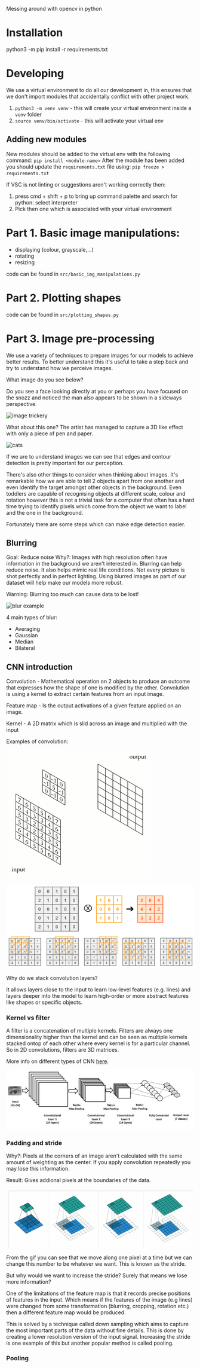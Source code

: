 Messing around with opencv in python


# Installation

python3 -m pip install -r requirements.txt

# Developing

We use a virtual environment to do all our development in, this ensures that we don't import modules that accidentally
conflict with other project work. 

1. `python3 -m venv venv` - this will create your virtual environment inside a `venv` folder
2. `source venv/bin/activate` - this will activate your virtual env

## Adding new modules

New modules should be added to the virtual env with the following command: `pip install <module-name>`
After the module has been added you should update the `requirements.txt` file using: `pip freeze > requirements.txt`


If VSC is not linting or suggestions aren't working correctly then: 

1. press cmd + shift + p to bring up command palette and search for python: select interpreter
2. Pick then one which is associated with your virtual environment


# Part 1. Basic image manipulations:

- displaying (colour, grayscale,...)
- rotating
- resizing

code can be found in `src/basic_img_manipulations.py`

# Part 2. Plotting shapes

code can be found in `src/plotting_shapes.py`


# Part 3. Image pre-processing

We use a variety of techniques to prepare images for our models to achieve better results. To better understand this it's useful to take a step back and try to understand how we perceive images. 

What image do you see below? 

Do you see a face looking directly at you or perhaps you have focused on the snozz and noticed the man also appears to be shown in a sideways perspective. 

![image trickery](https://miro.medium.com/max/800/1*ml9HFgcLeIqyGTb8HBJQYA.png)

What about this one? The artist has managed to capture a 3D like effect with only a piece of pen and paper. 

![cats](https://do.lolwot.com/wp-content/uploads/2015/05/20-mind-bending-optical-illusions-that-will-make-you-look-twice-9.jpg)

If we are to understand images we can see that edges and contour detection is pretty important for our perception. 

There's also other things to consider when thinking about images. It's remarkable how we are able to tell 2 objects apart from one another and even identify the target amongst other objects in the background. Even toddlers are capable of recognising objects at different scale, colour and rotation however this is not a trivial task for a computer that often has a hard time trying to identify pixels which come from the object we want to label and the one in the background. 

Fortunately there are some steps which can make edge detection easier. 

## Blurring

Goal: Reduce noise
Why?: Images with high resolution often have information in the background we aren't interested in. Blurring can help reduce noise. It also helps mimic real life conditions. Not every picture is shot perfectly and in perfect lighting. Using blurred images as part of our dataset will help make our models more robust.

Warning: Blurring too much can cause data to be lost!

![blur example](https://miro.medium.com/max/1400/1*Py75v-74yoCNA8PgLU6wEw.png)

4 main types of blur: 

- Averaging
- Gaussian
- Median
- Bilateral


## CNN introduction

Convolution - Mathematical operation on 2 objects to produce an outcome that expresses how the shape of one is modified by the other. Convolution is using a kernel to extract certain features from an input image. 

Feature map - Is the output activations of a given feature applied on an image. 

Kernel - A 2D matrix which is slid across an image and multiplied with the input

Examples of convolution:

![cnn](assets/convolution_in_action.gif)

![convolution](assets/convolution.png)

Why do we stack convolution layers?

It allows layers close to the input to learn low-level features (e.g. lines) and layers deeper into the model to learn high-order or more abstract features like shapes or specific objects. 

### Kernel vs filter

A filter is a concatenation of multiple kernels. Filters are always one dimensionality higher than the kernel and can be seen as multiple kernels stacked ontop of each other where every kernel is for a particular channel.
So in 2D convolutions, filters are 3D matrices. 

More info on different types of CNN [here](https://towardsdatascience.com/types-of-convolution-kernels-simplified-f040cb307c37).

![cnn diagram](assets/cnn_diagram.png)

### Padding and stride

Why?: Pixels at the corners of an image aren't calculated with the same amount of weighting as the center. If you apply convolution repeatedly you may lose this information.

Result: Gives addional pixels at the boundaries of the data. 


![padding](assets/padding.gif)

From the gif you can see that we move along one pixel at a time but we can change this number to be whatever we want. This is known as the stride. 

But why would we want to increase the stride? Surely that means we lose more information?

One of the limitations of the feature map is that it records precise positions of features in the input. Which means if the features of the image (e.g lines) were changed from some transformation (blurring, cropping, rotation etc.) then a different feature map would be produced. 

This is solved by a technique called down sampling which aims to capture the most important parts of the data without fine details. This is done by creating a lower resolution version of the input signal. Increasing the stride is one example of this but another popular method is called pooling.

### Pooling

